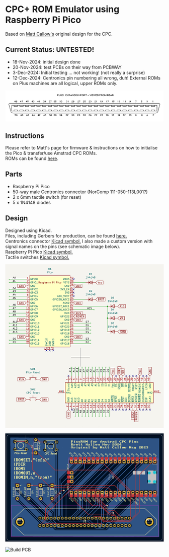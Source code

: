 # CPC+ ROM Emulator using Raspberry Pi Pico
Based on [Matt Callow's](https://github.com/mattcallow/CPC_PICOROM) original design for the CPC.

## Current Status: UNTESTED!
- 18-Nov-2024: initial design done
- 20-Nov-2024: test PCBs on their way from PCBWAY
- 3-Dec-2024: Initial testing ... not working!  (not really a surprise)
- 12-Dec-2024: Centronics pin numbering all wrong, duh!  External ROMs on Plus machines are all logical, upper ROMs only.

![Plus Expansion Connector](/ExpansionPortPlus.png)

## Instructions
Please refer to Matt's page for firmware & instructions on how to initialise the Pico & transfer/use Amstrad CPC ROMs.<br>
ROMs can be found [here](https://www.cpcwiki.eu/index.php/ROM_List).

## Parts
- Raspberry Pi Pico
- 50-way male Centronics connector (NorComp 111-050-113L001?)
- 2 x 6mm tactile switch (for reset)
- 5 x 1N4148 diodes

## Design
Designed using Kicad.<br>
Files, including Gerbers for production, can be found [here.](/Hardware/)<br>
Centronics connector [Kicad symbol.](/Hardware/Centronics_Connector/)  I also made a custom version with signal names on the pins (see schematic image below).<br>
Raspberry Pi Pico [Kicad symbol.](https://github.com/ncarandini/KiCad-RP-Pico)<br>
Tactile switches [Kicad symbol.](https://github.com/skiselev/my_kicad_library)<br>

![Schematic](/CPC_PICOROM_PLUS_Schematic.png)

![PCB layout](/CPC_PICOROM_PLUS_PCB.png)

![Build PCB](/CPC_PICOROM_PLUS_built.jpg)

